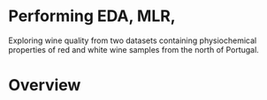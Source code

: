# Performing EDA, MLR, 
Exploring wine quality from two datasets containing physiochemical properties of red and white wine samples from the north of Portugal.
# Overview
